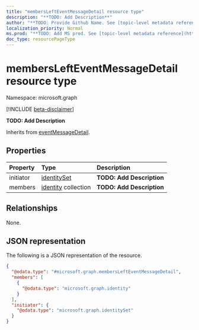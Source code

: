 ```yaml
---
title: "membersLeftEventMessageDetail resource type"
description: "**TODO: Add Description**"
author: "**TODO: Provide Github Name. See [topic-level metadata reference](https://msgo.azurewebsites.net/add/document/guidelines/metadata.html#topic-level-metadata)**"
localization_priority: Normal
ms.prod: "**TODO: Add MS prod. See [topic-level metadata reference](https://msgo.azurewebsites.net/add/document/guidelines/metadata.html#topic-level-metadata)**"
doc_type: resourcePageType
---
```


# membersLeftEventMessageDetail resource type

Namespace: microsoft.graph

[!INCLUDE [beta-disclaimer](../../includes/beta-disclaimer.md)]

**TODO: Add Description**


Inherits from [eventMessageDetail](../resources/eventmessagedetail.md).

## Properties
|Property|Type|Description|
|:---|:---|:---|
|initiator|[identitySet](../resources/identityset.md)|**TODO: Add Description**|
|members|[identity](../resources/identity.md) collection|**TODO: Add Description**|

## Relationships
None.

## JSON representation
The following is a JSON representation of the resource.
<!-- {
  "blockType": "resource",
  "@odata.type": "microsoft.graph.membersLeftEventMessageDetail"
}
-->
``` json
{
  "@odata.type": "#microsoft.graph.membersLeftEventMessageDetail",
  "members": [
    {
      "@odata.type": "microsoft.graph.identity"
    }
  ],
  "initiator": {
    "@odata.type": "microsoft.graph.identitySet"
  }
}
```

